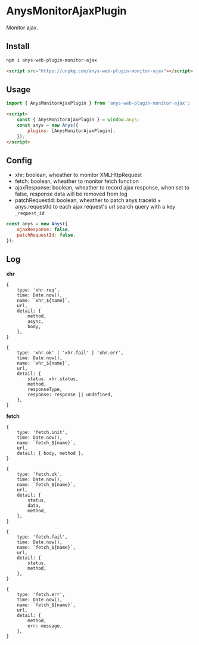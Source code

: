 # AnysMonitorAjaxPlugin

Monitor ajax.

## Install

```sh
npm i anys-web-plugin-monitor-ajax
```

```html
<script src="https://unpkg.com/anys-web-plugin-monitor-ajax"></script>
```

## Usage

```js
import { AnysMonitorAjaxPlugin } from 'anys-web-plugin-monitor-ajax';
```

```html
<script>
    const { AnysMonitorAjaxPlugin } = window.anys;
    const anys = new Anys({
        plugins: [AnysMonitorAjaxPlugin],
    });
</script>
```

## Config

- xhr: boolean, wheather to monitor XMLHttpRequest
- fetch: boolean, wheather to monitor fetch function
- ajaxResponse: boolean, wheather to record ajax response, when set to false, response data will be removed from log
- patchRequestId: boolean, wheather to patch anys.traceId + anys.requestId to each ajax request's url search query with a key `_request_id`

```js
const anys = new Anys({
    ajaxResponse: false,
    patchRequestId: false,
});
```

## Log

**xhr**

```
{
    type: 'xhr.req',
    time: Date.now(),
    name: `xhr_${name}`,
    url,
    detail: {
        method,
        async,
        body,
    },
}
```

```
{
    type: 'xhr.ok' | 'xhr.fail' | 'xhr.err',
    time: Date.now(),
    name: `xhr_${name}`,
    url,
    detail: {
        status: xhr.status,
        method,
        responseType,
        response: response || undefined,
    },
}
```

**fetch**

```
{
    type: 'fetch.init',
    time: Date.now(),
    name: `fetch_${name}`,
    url,
    detail: { body, method },
}
```

```
{
    type: 'fetch.ok',
    time: Date.now(),
    name: `fetch_${name}`,
    url,
    detail: {
        status,
        data,
        method,
    },
}
```

```
{
    type: 'fetch.fail',
    time: Date.now(),
    name: `fetch_${name}`,
    url,
    detail: {
        status,
        method,
    },
}
```

```
{
    type: 'fetch.err',
    time: Date.now(),
    name: `fetch_${name}`,
    url,
    detail: {
        method,
        err: message,
    },
}
```
